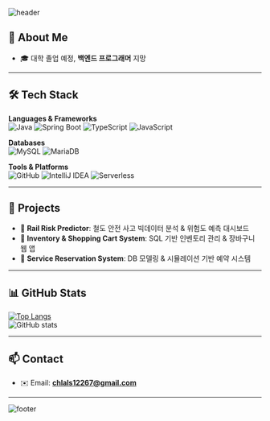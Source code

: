 ![header](https://capsule-render.vercel.app/api?type=rect&color=0:6DB33F,100:007396&height=120&section=header&text=Backend%20Developer%20Choi%20Minhyeok&fontSize=30&fontColor=ffffff)

## 👋 About Me
- 🎓 대학 졸업 예정, **백엔드 프로그래머** 지망
---

## 🛠 Tech Stack
**Languages & Frameworks**  
![Java](https://img.shields.io/badge/Java-007396?style=flat&logo=OpenJDK&logoColor=white)
![Spring Boot](https://img.shields.io/badge/SpringBoot-6DB33F?style=flat&logo=SpringBoot&logoColor=white)
![TypeScript](https://img.shields.io/badge/TypeScript-3178C6?style=flat&logo=TypeScript&logoColor=white)
![JavaScript](https://img.shields.io/badge/JavaScript-F7DF1E?style=flat&logo=JavaScript&logoColor=black)

**Databases**  
![MySQL](https://img.shields.io/badge/MySQL-4479A1?style=flat&logo=MySQL&logoColor=white)
![MariaDB](https://img.shields.io/badge/MariaDB-003545?style=flat&logo=MariaDB&logoColor=white)

**Tools & Platforms**  
![GitHub](https://img.shields.io/badge/GitHub-181717?style=flat&logo=GitHub&logoColor=white)
![IntelliJ IDEA](https://img.shields.io/badge/IntelliJIDEA-000000?style=flat&logo=intellijidea&logoColor=white)
![Serverless](https://img.shields.io/badge/Serverless-FD5750?style=flat&logo=Serverless&logoColor=white)

---

## 📌 Projects
- 🚆 **Rail Risk Predictor**: 철도 안전 사고 빅데이터 분석 & 위험도 예측 대시보드  
- 🛒 **Inventory & Shopping Cart System**: SQL 기반 인벤토리 관리 & 장바구니 웹 앱  
- 📝 **Service Reservation System**: DB 모델링 & 시뮬레이션 기반 예약 시스템  

---

## 📊 GitHub Stats
[![Top Langs](https://github-readme-stats.vercel.app/api/top-langs/?username=ChoiMinhyeok1226&langs_count=6&layout=compact&cache_seconds=1800&v=4)](https://github.com/ChoiMinhyeok1226/github-readme-stats)  
![GitHub stats](https://github-readme-stats.vercel.app/api?username=ChoiMinhyeok1226&show_icons=true&theme=tokyonight)

---

## 📫 Contact
- ✉️ Email: **chlals12267@gmail.com**
---

![footer](https://capsule-render.vercel.app/api?type=waving&color=auto&height=100&section=footer)
